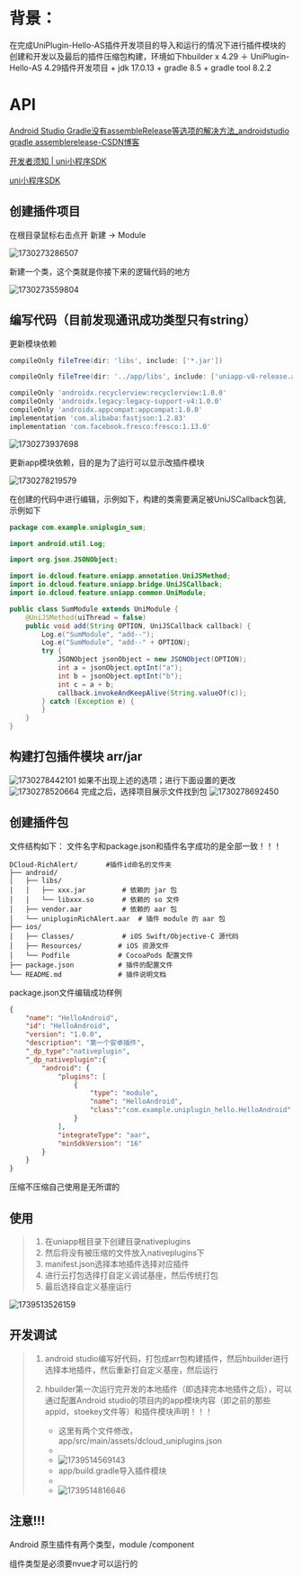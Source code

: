 # 背景：

在完成UniPlugin-Hello-AS插件开发项目的导入和运行的情况下进行插件模块的创建和开发以及最后的插件压缩包构建，环境如下hbuilder x 4.29 ＋ UniPlugin-Hello-AS 4.29插件开发项目 + jdk 17.0.13 + gradle 8.5 + gradle tool 8.2.2

# API

[Android Studio Gradle没有assembleRelease等选项的解决方法\_androidstudio gradle assemblerelease-CSDN博客](https://blog.csdn.net/qq_21216109/article/details/135732186)

[开发者须知 | uni小程序SDK](https://nativesupport.dcloud.net.cn/NativePlugin/course/android.html)

[uni小程序SDK](https://nativesupport.dcloud.net.cn/NativePlugin/course/package.html)

## 创建插件项目

在根目录鼠标右击点开 新建 -> Module

![1730273286507](images/uniapp原生安卓插件开发（模块创建，打包，构建插件包）/1730273286507.png)

新建一个类，这个类就是你接下来的逻辑代码的地方

![1730273559804](images/uniapp原生安卓插件开发（模块创建，打包，构建插件包）/1730273559804.png)

## 编写代码（目前发现通讯成功类型只有string）

更新模块依赖

```gradle
compileOnly fileTree(dir: 'libs', include: ['*.jar'])

compileOnly fileTree(dir: '../app/libs', include: ['uniapp-v8-release.aar'])

compileOnly 'androidx.recyclerview:recyclerview:1.0.0'
compileOnly 'androidx.legacy:legacy-support-v4:1.0.0'
compileOnly 'androidx.appcompat:appcompat:1.0.0'
implementation 'com.alibaba:fastjson:1.2.83'
implementation 'com.facebook.fresco:fresco:1.13.0'
```

![1730273937698](images/uniapp原生安卓插件开发（模块创建，打包，构建插件包）/1730273937698.png)

更新app模块依赖，目的是为了运行可以显示改插件模块

![1730278219579](images/uniapp原生安卓插件开发（模块创建，打包，构建插件包）/1730278219579.png)

在创建的代码中进行编辑，示例如下，构建的类需要满足被UniJSCallback包装,示例如下

```java
package com.example.uniplugin_sum;

import android.util.Log;

import org.json.JSONObject;

import io.dcloud.feature.uniapp.annotation.UniJSMethod;
import io.dcloud.feature.uniapp.bridge.UniJSCallback;
import io.dcloud.feature.uniapp.common.UniModule;

public class SumModule extends UniModule {
    @UniJSMethod(uiThread = false)
    public void add(String OPTION, UniJSCallback callback) {
        Log.e("SumModule", "add--");
        Log.e("SumModule", "add--" + OPTION);
        try {
            JSONObject jsonObject = new JSONObject(OPTION);
            int a = jsonObject.optInt("a");
            int b = jsonObject.optInt("b");
            int c = a + b;
            callback.invokeAndKeepAlive(String.valueOf(c));
        } catch (Exception e) {
        }
    }
}
```

## 构建打包插件模块 arr/jar

![1730278442101](images/uniapp原生安卓插件开发（模块创建，打包，构建插件包）/1730278442101.png)
如果不出现上述的选项；进行下面设置的更改
![1730278520664](images/uniapp原生安卓插件开发（模块创建，打包，构建插件包）/1730278520664.png)
完成之后，选择项目展示文件找到包
![1730278692450](images/uniapp原生安卓插件开发（模块创建，打包，构建插件包）/1730278692450.png)

## 创建插件包

文件结构如下：
文件名字和package.json和插件名字成功的是全部一致！！！

```text
DCloud-RichAlert/       #插件id命名的文件夹
├── android/
│   ├── libs/
│   │   ├── xxx.jar         # 依赖的 jar 包
│   │   └── libxxx.so       # 依赖的 so 文件
│   ├── vendor.aar          # 依赖的 aar 包
│   └── unipluginRichAlert.aar  # 插件 module 的 aar 包
├── ios/
│   ├── Classes/            # iOS Swift/Objective-C 源代码
│   ├── Resources/         # iOS 资源文件
│   └── Podfile            # CocoaPods 配置文件
├── package.json           # 插件的配置文件
└── README.md              # 插件说明文档
```

package.json文件编辑成功样例

```JSON
{
    "name": "HelloAndroid",
    "id": "HelloAndroid",
    "version": "1.0.0",
    "description": "第一个安卓插件",
    "_dp_type":"nativeplugin",
    "_dp_nativeplugin":{
        "android": {
            "plugins": [
                {
                    "type": "module",
                    "name": "HelloAndroid",
                    "class":"com.example.uniplugin_hello.HelloAndroid"
                }
            ],
            "integrateType": "aar",
            "minSdkVersion": "16"
        }
    }
}
```

压缩不压缩自己使用是无所谓的

## 使用

> 1. 在uniapp根目录下创建目录nativeplugins
> 2. 然后将没有被压缩的文件放入nativeplugins下
> 3. manifest.json选择本地插件选择对应插件
> 4. 进行云打包选择打自定义调试基座，然后传统打包
> 5. 最后选择自定义基座运行

![1739513526159](images/uniapp原生安卓插件开发（模块创建，打包，构建插件包）/1739513526159.png)

## 开发调试

> 1. android studio编写好代码，打包成arr包构建插件，然后hbuilder进行选择本地插件，然后重新打自定义基座，然后运行
> 2. hbuilder第一次运行完开发的本地插件（即选择完本地插件之后），可以通过配置Android studio的项目内的app模块内容（即之前的那些appid，stoekey文件等）和插件模块声明！！！
>
>    * 这里有两个文件修改，app/src/main/assets/dcloud_uniplugins.json
>    *
>    * ![1739514569143](images/uniapp原生安卓插件开发（模块创建，打包，构建插件包）/1739514569143.png)
>    * app/build.gradle导入插件模块
>    * 
>    * ![1739514816646](images/uniapp原生安卓插件开发（模块创建，打包，构建插件包）/1739514816646.png)

## 注意!!!

Android 原生插件有两个类型，module /component

组件类型是必须要nvue才可以运行的
